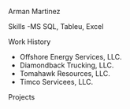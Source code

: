Arman Martinez

Skills
-MS SQL, Tableu, Excel

Work History
- Offshore Energy Services, LLC.
- Diamondback Trucking, LLC.
- Tomahawk Resources, LLC.
- Timco Servicees, LLC.

Projects
